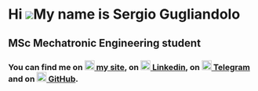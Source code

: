 Hi ![](https://user-images.githubusercontent.com/18350557/176309783-0785949b-9127-417c-8b55-ab5a4333674e.gif)My name is Sergio Gugliandolo
==========================================================================================================================================
MSc Mechatronic Engineering student
-----------------------------------

### You can find me on <a href="https://sergiogugliandolo.it" target="_blank" rel="noreferrer"><img src="https://sergiogugliandolo.it/Logo.png" width="20"/> my site</a>, on <a href="https://www.linkedin.com/in/sergio-gugliandolo" target="_blank" rel="noreferrer"><img src="https://upload.wikimedia.org/wikipedia/commons/thumb/c/ca/LinkedIn_logo_initials.png/600px-LinkedIn_logo_initials.png" width="20"/> Linkedin</a>, on <a href="https://t.me/Tizio0o0o0o" target="_blank" rel="noreferrer"><img src="https://upload.wikimedia.org/wikipedia/commons/thumb/8/83/Telegram_2019_Logo.svg/640px-Telegram_2019_Logo.svg.png" width="20"/> Telegram</a> and on <a href="https://www.github.com/tizio0o0o0o" target="_blank" rel="noreferrer"><img src="https://upload.wikimedia.org/wikipedia/commons/thumb/9/91/Octicons-mark-github.svg/640px-Octicons-mark-github.svg.png" width="20"/> GitHub</a>.
